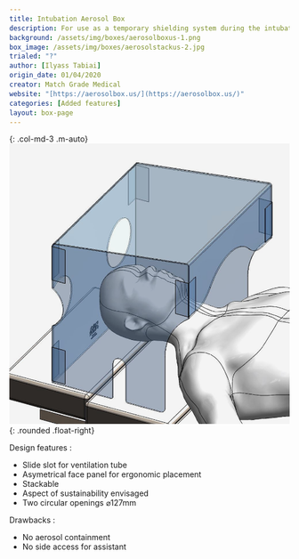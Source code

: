 ```yaml
---
title: Intubation Aerosol Box
description: For use as a temporary shielding system during the intubation process, to reduce the spread of aerosol and droplets produced by a patient cough
background: /assets/img/boxes/aerosolboxus-1.png
box_image: /assets/img/boxes/aerosolstackus-2.jpg
trialed: "?"
author: [Ilyass Tabiai]
origin_date: 01/04/2020
creator: Match Grade Medical
website: "[https://aerosolbox.us/](https://aerosolbox.us/)"
categories: [Added features]
layout: box-page
---
```


{: .col-md-3 .m-auto}
![alt text](/assets/img/boxes/aerosolboxus-2.png)
{: .rounded .float-right}

Design features :
* Slide slot for ventilation tube
* Asymetrical face panel for ergonomic placement
* Stackable
* Aspect of sustainability envisaged
* Two circular openings ⌀127mm


Drawbacks :
* No aerosol containment 
* No side access for assistant